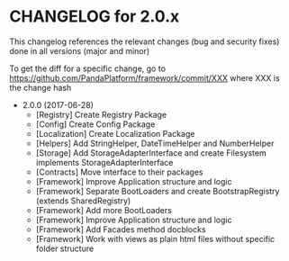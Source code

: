 CHANGELOG for 2.0.x
===================

This changelog references the relevant changes (bug and security fixes) done
in all versions (major and minor)

To get the diff for a specific change, go to https://github.com/PandaPlatform/framework/commit/XXX where
XXX is the change hash

* 2.0.0 (2017-06-28)
  * [Registry] Create Registry Package
  * [Config] Create Config Package
  * [Localization] Create Localization Package
  * [Helpers] Add StringHelper, DateTimeHelper and NumberHelper
  * [Storage] Add StorageAdapterInterface and create Filesystem implements StorageAdapterInterface
  * [Contracts] Move interface to their packages
  * [Framework] Improve Application structure and logic
  * [Framework] Separate BootLoaders and create BootstrapRegistry (extends SharedRegistry)
  * [Framework] Add more BootLoaders
  * [Framework] Improve Application structure and logic
  * [Framework] Add Facades method docblocks
  * [Framework] Work with views as plain html files without specific folder structure
